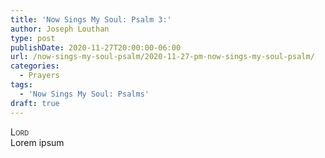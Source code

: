```yaml
---
title: 'Now Sings My Soul: Psalm 3:'
author: Joseph Louthan
type: post
publishDate: 2020-11-27T20:00:00-06:00
url: /now-sings-my-soul-psalm/2020-11-27-pm-now-sings-my-soul-psalm/
categories:
  - Prayers
tags:
  - 'Now Sings My Soul: Psalms'
draft: true
---
```


</pre>
<div style="font-variant: small-caps;">Lord</div>
Lorem ipsum
</pre>
